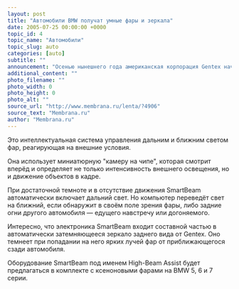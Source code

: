 ```yaml
---
layout: post
title: "Автомобили BMW получат умные фары и зеркала"
date: 2005-07-25 00:00:00 +0000
topic_id: 4
topic_name: "Автомобили"
topic_slug: auto
categories: [auto]
subtitle: ""
announcement: "Осенью нынешнего года американская корпорация Gentex начнёт поставки для BMW своей электронной системы SmartBeam."
additional_content: ""
photo_filename: ""
photo_width: 0
photo_height: 0
photo_alt: ""
source_url: "http://www.membrana.ru/lenta/?4906"
source_text: "Membrana.ru"
author: "Membrana.ru"
---
```

Это интеллектуальная система управления дальним и ближним светом фар, реагирующая на внешние условия.

Она использует миниатюрную "камеру на чипе", которая смотрит вперёд и определяет не только интенсивность внешнего освещения, но и движение объектов в кадре.

При достаточной темноте и в отсутствие движения SmartBeam автоматически включает дальний свет. Но компьютер переведёт свет на ближний, если обнаружит в своём поле зрения фары, либо задние огни другого автомобиля — едущего навстречу или догоняемого.

Интересно, что электроника SmartBeam входит составной частью в автоматически затемняющееся зеркало заднего вида от Gentex. Оно темнеет при попадании на него ярких лучей фар от приближающегося сзади автомобиля.

Оборудование SmartBeam под именем High-Beam Assist будет предлагаться в комплекте с ксеноновыми фарами на BMW 5, 6 и 7 серии.
